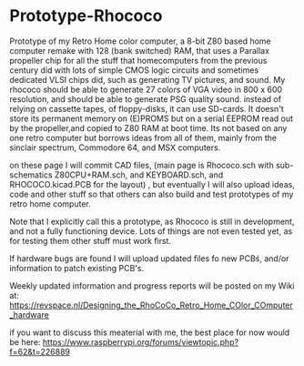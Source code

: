 # Prototype-Rhococo
Prototype of my Retro Home color computer, a 8-bit Z80 based home computer remake with 128 (bank switched) RAM, that uses a Parallax propeller chip for all the stuff that homecomputers from the previous century did with lots of simple CMOS logic circuits and sometimes dedicated VLSI chips did, such as generating TV pictures, and sound.
My rhococo should be able to generate 27 colors of VGA video in 800 x 600 resolution, and should be able to generate PSG quality sound. 
instead of relying on cassette tapes, of floppy-disks, it can use SD-cards. It doesn't store its permanent memory on (E)PROMS but on a serial EEPROM read out by the propeller,and copied to Z80 RAM at boot time. 
Its not based on any one retro computer but borrows ideas from all of them, mainly from the sinclair spectrum, Commodore 64, and MSX computers.


on these page I will commit CAD files, (main page is Rhococo.sch with sub-schematics Z80CPU+RAM.sch, and KEYBOARD.sch, and RHOCOCO.kicad.PCB for the layout) , but eventually I will also upload ideas, code and other stuff so that others can also build and test prototypes of my retro home computer.

Note that I explicitly call this a prototype, as Rhococo is still in development, and not a fully functioning device.
Lots of things are not even tested yet, as for testing them other stuff must work first.

If hardware bugs are found I will upload updated files fo new PCBś, and/or information to patch existing PCB's.

Weekly updated information and progress reports will be posted on my Wiki at: https://revspace.nl/Designing_the_RhoCoCo_Retro_Home_COlor_COmputer_hardware

if you want to discuss this meaterial with me, the best place for now would be here: https://www.raspberrypi.org/forums/viewtopic.php?f=62&t=226889
